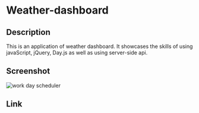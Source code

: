 # Weather-dashboard

## Description

This is an application of weather dashboard. It showcases the skills of using javaScript, jQuery, Day.js as well as using server-side api.

## Screenshot

![work day scheduler](./Assets/Screenshot.png)

## Link

